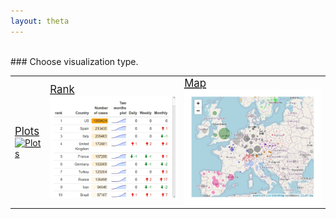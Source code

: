 ```yaml
---
layout: theta
---
```

<br>
### Choose visualization type.
<br>
<table class="center fit">
  <tr>
    <td> 
      <abbr title="Plots of the virus developement"> <lli> <a href="plots">
      <big> Plots </big> <br> <img  class="center fit" src="corona/plots/plots-anim_mini.gif" alt="Plots" width = "450"> 
      </a></lli> </abbr>
    </td>
    <td> 
      <abbr title="Ranking of infected countries"> <lli> <a href="tab">
      <big> Rank </big> <br> <img  class="center fit" src="corona/plots/tab_mini.jpeg" alt="Rank"  > 
      </a></lli> </abbr>
    </td>
    <td> 
      <abbr title="Map with the virus spread"> <lli> <a href="map">
      <big> Map </big> <br> <img  class="center fit" src="corona/plots/map_mini.jpeg" alt="Map"> 
      </a></lli> </abbr>
    </td>

  </tr>
</table>





